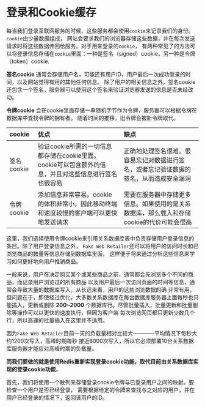 登录和Cookie缓存
================================================
每当我们登录互联网服务的时候，这些服务都会使用`cookie`来记录我们的身份。`cookie`由少量数据组成，
网站会要求我们的浏览器存储这些数据，并在每次发送请求时将这些数据传回给服务。对于用来登录的`cookie`，
有两种常见了的方法可以将登录信息存储在`cookie`里面：一种是签名（signed）cookie，另一种是令牌（token）cookie.

**签名cookie** 通常会存储用户名，可能还有用户ID，用户最后一次成功登录的时间，以及网站觉得有用的其他任何信息。
除了用户的相关信息之外，签名cookie还包含一个签名，服务器可以使用这个签名来验证浏览器发送的信息是否未经改动。

**令牌cookie** 会在cookie里面存储一串随机字节作为令牌，服务器可以根据令牌在数据库中查找令牌的拥有者。
随着时间的推移，旧令牌会被新令牌取代。

| cookie | 优点 | 缺点 |
| :----- | :-- | :----|
| 签名cookie | 验证cookie所需的一切信息都存储在cookie里面。cookie可以包含额外的信息，并且对这些信息进行签名也很容易 | 正确地处理签名很难。很容易忘记对数据进行签名，或者忘记验证数据的签名，从而造成安全漏洞 |
| 令牌cookie | 添加信息非常容易。cookie的体积非常小，因此移动终端和速度较慢的客户端可以更快地发送请求 | 需要在服务器中存储更多信息。如果使用的是关系数据库，那么载入和存储cookie的代价可能会很高 |

这里，我们选择使用令牌cookie来引用关系数据库表中负责存储用户登录信息的条目。除了用户登录信息之外，
`Fake Web Retailer`还可以将用户的访问时长和已浏览商品的数量等信息存储到数据库里面，
这样便于将来通过分析这些信息来学习如何更好地向用户推销商品。

一般来说，用户在决定购买某个或某些商品之前，通常都会先浏览多个不同的商品，而记录用户浏览过的所有商品
以及用户最后一次访问页面的时间等信息，通常会导致大量的数据库写入。从长远来看，用户的这些浏览数据的确
非常有用，但问题在于，即使经过优化，大多数关系数据库在每台数据库服务器上面每秒也只能插入，更新或删除
**200~2000** 个数据库行。尽管批量插入，批量更新和批量删除等操作可以以更快的速度执行，但因为客户端
每次浏览网页都只更新少数几个行，所以高速的批量插入在这里并不适用。

因为`Fake Web Retailer`目前一天的负载量相对比较大————平均情况下每秒大约1200次写入，高峰时期每秒
接近6000次写入，所以它必须部署10台关系数据库服务器才能应对高峰时期的负载量。

**而我们要做的就是使用Redis重新实现登录cookie功能，取代目前由关系数据库实现的登录cookie功能**。

首先，我们将使用一个散列来存储登录cookie令牌与已登录用户之间的映射。要检查一个用户是否已经登录，
需要根据给定的令牌来查找与之对应的用户，并在用户已经登录的情况下，返回该用户的ID。
